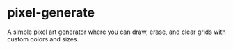 # pixel-generate
A simple pixel art generator where you can draw, erase, and clear grids with custom colors and sizes.
